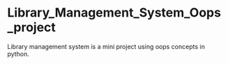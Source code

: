 # Library_Management_System_Oops_project
Library management system is a mini project using oops concepts in python.
